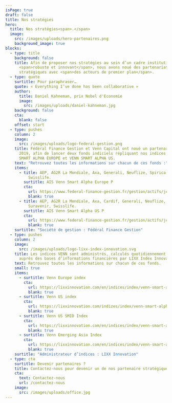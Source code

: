 ```yaml
---
isPage: true
draft: false
title: Nos stratégies
hero:
  title: Nos stratégies<span>.</span>
  image:
    src: /images/uploads/hero-partenaires.png
    background_image: true
blocks:
  - type: title
    background: false
    title: Afin de proposer nos stratégies au sein d’un cadre institutionnel
      <span>robuste et innovant</span>, nous avons noué des partenariats
      stratégiques avec <span>des acteurs de premier plan</span>.
  - type: quote
    surtitle: Pour paraphraser…
    quote: « Everything I’ve done has been collaborative »
    author:
      title: Daniel Kahneman, prix Nobel d'Economie
      image:
        src: /images/uploads/daniel-kahneman.jpg
    background: false
    cta:
      blank: false
    offset: start
  - type: pushes
    column: 2
    image:
      src: /images/uploads/logo-federal-gestion.png
    title: Fédéral Finance Gestion et Venn Capital ont noué un partenariat depuis
      2019, afin de lancer deux fonds indiciels répliquant nos indices VENN
      SMART ALPHA EUROPE et VENN SMART ALPHA US.
    text: "Retrouvez toutes les informations sur chacun de ces fonds :"
    items:
      - title: AEP, AG2R La Mondiale, Axa, Generali, Neuflize, Spirica, Suravenir,
          Swisslife.
        surtitle: AIS Venn Smart Alpha Europe P
        cta:
          url: https://www.federal-finance-gestion.fr/gestion/actifs/jcms/c_101452/ais-venn-smart-alpha-europe
          blank: true
      - title: AEP, AG2R La Mondiale, Axa, Cardif, Generali, Neuflize, Spirica,
          Suravenir, Swisslife.
        surtitle: AIS Venn Smart Alpha US P
        cta:
          url: https://www.federal-finance-gestion.fr/gestion/actifs/jcms/c_101461/ais-venn-smart-alpha-us
          blank: true
    surtitle: "Société de gestion : Fédéral Finance Gestion"
  - type: pushes
    column: 2
    image:
      src: /images/uploads/logo-lixx-index-innovation.svg
    title: Les indices VENN sont administrés, calculés quotidiennement et disséminés
      auprès des bases d’informations financières par LIXX Index Innovation
    text: Retrouvez toutes les informations sur chacun de ces fonds.
    small: true
    items:
      - surtitle: Venn Europe index
        cta:
          url: https://lixxinnovation.com/en/indices/index/venn-smart-alpha-europe-index
          blank: true
      - surtitle: Venn US index
        cta:
          url: https://lixxinnovation.com/indizes/index/venn-smart-alpha-us-index
          blank: true
      - surtitle: Venn US SMID Index
        cta:
          url: https://lixxinnovation.com/en/indices/index/venn-smart-alpha-us-smid-index
          blank: true
      - surtitle: Venn Emerging Asia Index
        cta:
          url: https://lixxinnovation.com/en/indices/index/venn-smart-alpha-emerging-asia-index
          blank: true
    surtitle: "Administrateur d’indices : LIXX Innovation"
  - type: cta
    surtitle: Devenir partenaires ?
    title: Contactez-nous pour devenir un de nos partenaire stratégiques.
    cta:
      text: Contactez-nous
      url: /contactez-nous
    image:
      src: /images/uploads/office.jpg
---
```

